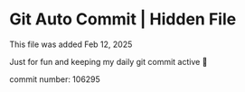 # Git Auto Commit | Hidden File

This file was added Feb 12, 2025

Just for fun and keeping my daily git commit active 🤪

commit number: 106295
